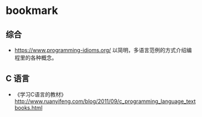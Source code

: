 # bookmark

## 综合

* https://www.programming-idioms.org/ 以简明，多语言范例的方式介绍编程里的各种概念。

## C 语言

* 《学习C语言的教材》http://www.ruanyifeng.com/blog/2011/09/c_programming_language_textbooks.html
